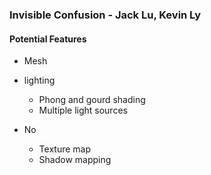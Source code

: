 ### Invisible Confusion - Jack Lu, Kevin Ly

#### Potential Features
- Mesh
- lighting
    - Phong and gourd shading
    - Multiple light sources


- No
    - Texture map
    - Shadow mapping

